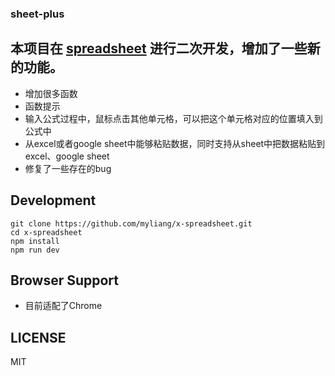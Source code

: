 ### sheet-plus

## 本项目在 [spreadsheet](https://github.com/myliang/x-spreadsheet) 进行二次开发，增加了一些新的功能。

-  增加很多函数
-  函数提示
-  输入公式过程中，鼠标点击其他单元格，可以把这个单元格对应的位置填入到公式中
-  从excel或者google sheet中能够粘贴数据，同时支持从sheet中把数据粘贴到excel、google sheet
-  修复了一些存在的bug

## Development

```sheel
git clone https://github.com/myliang/x-spreadsheet.git
cd x-spreadsheet
npm install
npm run dev
```

## Browser Support

- 目前适配了Chrome

## LICENSE

MIT